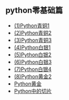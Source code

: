 

## python零基础篇
* [(1)Python青铜1](https://github.com/zhudi7/pythonAK/blob/main/desc/(1)Python%E9%9D%92%E9%93%9C1.md)
* [(2)Python青铜2](https://github.com/zhudi7/pythonAK/blob/main/desc/(2)Python%E9%9D%92%E9%93%9C2.md)
* [(3)Python青铜3](https://github.com/zhudi7/pythonAK/blob/main/desc/(3)Python%E9%9D%92%E9%93%9C3.md)
* [(4)Python白银1](https://github.com/zhudi7/pythonAK/blob/main/desc/(4)Python%E7%99%BD%E9%93%B61.md)
* [(5)Python白银2](https://github.com/zhudi7/pythonAK/blob/main/desc/(5)Python%E7%99%BD%E9%93%B62.md)
* [(6)Python白银3](https://github.com/zhudi7/pythonAK/blob/main/desc/(6)Python%E7%99%BD%E9%93%B63.md)
* [(7)Python白银4](https://github.com/zhudi7/pythonAK/blob/main/desc/(7)Python%E7%99%BD%E9%93%B64.md)
* [(8)Python黄金2](https://github.com/zhudi7/pythonAK/blob/main/desc/(8)Pthon%E9%BB%84%E9%87%912.md)
* [Python黄金](https://github.com/zhudi7/pythonAK/blob/main/desc/Pthon%E9%BB%84%E9%87%91.md)
* [Python中的切片](https://github.com/zhudi7/pythonAK/blob/main/desc/Python%E4%B8%AD%E7%9A%84%E5%88%87%E7%89%87.md)